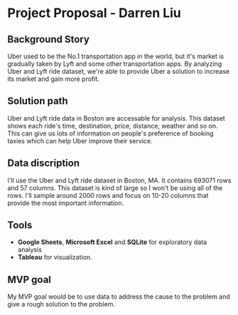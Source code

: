 # Project Proposal - Darren Liu
## Background Story

Uber used to be the No.1 transportation app in the world, but it's market is gradually taken
by Lyft and some other transportation apps. By analyzing Uber and Lyft ride dataset, we're
able to provide Uber a solution to increase its market and gain more profit.

## Solution path

Uber and Lyft ride data in Boston are accessable for analysis. This dataset shows each ride's
time, destination, price, distance, weather and so on. This can give us lots of information on
people's preference of booking taxies which can help Uber improve their service.

## Data discription

I'll use the Uber and Lyft ride dataset in Boston, MA. It contains 693071 rows and 57 columns.
This dataset is kind of large so I won't be using all of the rows. I'll sample around 2000 rows
and focus on 10-20 columns that provide the most important information.

## Tools
* **Google Sheets**, **Microsoft Excel** and **SQLite** for exploratory data analysis
* **Tableau** for visualization.

## MVP goal
My MVP goal would be to use data to address the cause to the problem and give a rough
solution to the problem.
